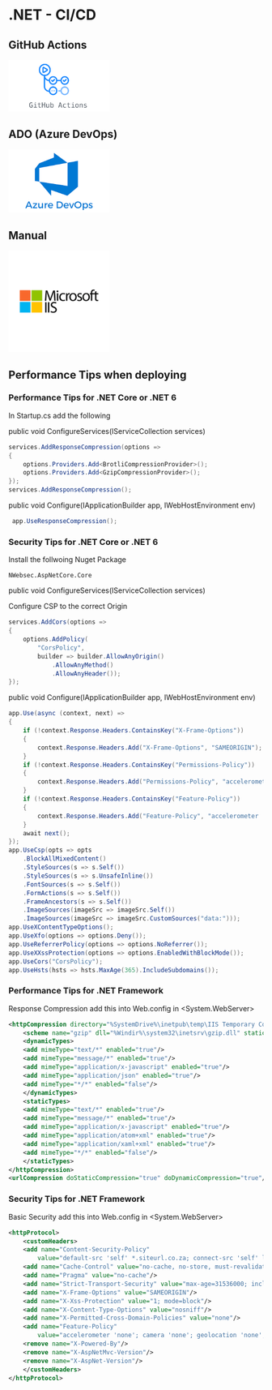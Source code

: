 # .NET - CI/CD

## GitHub Actions
[<img src="./Assets/2022-04-17-16-31-50.png" width="200" />](https://www.google.com/)

## ADO (Azure DevOps)
[<img src="./Assets/2022-04-17-16-31-32.png" width="200" />](https://github.com/entelect-incubator/DevOps/tree/main/.NET/ADO)

## Manual
[<img src="./Assets/2022-04-17-16-32-06.png" width="200" />](https://github.com/entelect-incubator/DevOps/tree/main/.NET/IIS)

## Performance Tips when deploying

### Performance Tips for .NET Core or .NET 6

In Startup.cs add the following

public void ConfigureServices(IServiceCollection services)

```cs
services.AddResponseCompression(options =>
{
    options.Providers.Add<BrotliCompressionProvider>();
    options.Providers.Add<GzipCompressionProvider>();
});
services.AddResponseCompression();
```

public void Configure(IApplicationBuilder app, IWebHostEnvironment env)

```cs
 app.UseResponseCompression();
```

### Security Tips for .NET Core or .NET 6

Install the follwoing Nuget Package

```
NWebsec.AspNetCore.Core
```

public void ConfigureServices(IServiceCollection services)

Configure CSP to the correct Origin

```cs
services.AddCors(options =>
{
    options.AddPolicy(
        "CorsPolicy",
        builder => builder.AllowAnyOrigin()
            .AllowAnyMethod()
            .AllowAnyHeader());
});
```

public void Configure(IApplicationBuilder app, IWebHostEnvironment env)

```cs
app.Use(async (context, next) =>
{
    if (!context.Response.Headers.ContainsKey("X-Frame-Options"))
    {
        context.Response.Headers.Add("X-Frame-Options", "SAMEORIGIN");
    }
    if (!context.Response.Headers.ContainsKey("Permissions-Policy"))
    {
        context.Response.Headers.Add("Permissions-Policy", "accelerometer=(), camera=(), geolocation=(), gyroscope=(), magnetometer=(), microphone=(), payment=(), usb=()");
    }
    if (!context.Response.Headers.ContainsKey("Feature-Policy"))
    {
        context.Response.Headers.Add("Feature-Policy", "accelerometer 'none'; camera 'none'; microphone 'none';");
    }
    await next();
});
app.UseCsp(opts => opts
    .BlockAllMixedContent()
    .StyleSources(s => s.Self())
    .StyleSources(s => s.UnsafeInline())
    .FontSources(s => s.Self())
    .FormActions(s => s.Self())
    .FrameAncestors(s => s.Self())
    .ImageSources(imageSrc => imageSrc.Self())
    .ImageSources(imageSrc => imageSrc.CustomSources("data:")));
app.UseXContentTypeOptions();
app.UseXfo(options => options.Deny());
app.UseReferrerPolicy(options => options.NoReferrer());
app.UseXXssProtection(options => options.EnabledWithBlockMode());
app.UseCors("CorsPolicy");
app.UseHsts(hsts => hsts.MaxAge(365).IncludeSubdomains());
```

### Performance Tips for .NET Framework

Response Compression add this into Web.config in <System.WebServer>

```xml
<httpCompression directory="%SystemDrive%\inetpub\temp\IIS Temporary Compressed Files">
    <scheme name="gzip" dll="%Windir%\system32\inetsrv\gzip.dll" staticCompressionLevel="9"/>
    <dynamicTypes>
    <add mimeType="text/*" enabled="true"/>
    <add mimeType="message/*" enabled="true"/>
    <add mimeType="application/x-javascript" enabled="true"/>
    <add mimeType="application/json" enabled="true"/>
    <add mimeType="*/*" enabled="false"/>
    </dynamicTypes>
    <staticTypes>
    <add mimeType="text/*" enabled="true"/>
    <add mimeType="message/*" enabled="true"/>
    <add mimeType="application/x-javascript" enabled="true"/>
    <add mimeType="application/atom+xml" enabled="true"/>
    <add mimeType="application/xaml+xml" enabled="true"/>
    <add mimeType="*/*" enabled="false"/>
    </staticTypes>
</httpCompression>
<urlCompression doStaticCompression="true" doDynamicCompression="true"/>
```

### Security Tips for .NET Framework

Basic Security add this into Web.config in <System.WebServer>

```xml
<httpProtocol>
    <customHeaders>
    <add name="Content-Security-Policy"
        value="default-src 'self' *.siteurl.co.za; connect-src 'self' localhost *.siteurl.co.za; style-src 'unsafe-inline' 'self'; script-src 'unsafe-inline' 'self'; frame-src *; img-src 'self' data:"/>
    <add name="Cache-Control" value="no-cache, no-store, must-revalidate"/>
    <add name="Pragma" value="no-cache"/>
    <add name="Strict-Transport-Security" value="max-age=31536000; includeSubdomains"/>
    <add name="X-Frame-Options" value="SAMEORIGIN"/>
    <add name="X-Xss-Protection" value="1; mode=block"/>
    <add name="X-Content-Type-Options" value="nosniff"/>
    <add name="X-Permitted-Cross-Domain-Policies" value="none"/>
    <add name="Feature-Policy"
        value="accelerometer 'none'; camera 'none'; geolocation 'none'; gyroscope 'none'; magnetometer 'none'; microphone 'none'; payment *; usb 'none'"/>
    <remove name="X-Powered-By"/>
    <remove name="X-AspNetMvc-Version"/>
    <remove name="X-AspNet-Version"/>
    </customHeaders>
</httpProtocol>
```